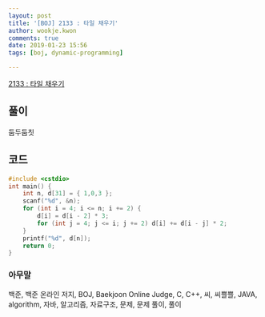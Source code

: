 ```yaml
---
layout: post
title: '[BOJ] 2133 : 타일 채우기'
author: wookje.kwon
comments: true
date: 2019-01-23 15:56
tags: [boj, dynamic-programming]

---
```


[2133 : 타일 채우기](https://www.acmicpc.net/problem/2133)  

## 풀이

둠두둠칫

## 코드

```cpp
#include <cstdio>
int main() {
	int n, d[31] = { 1,0,3 };
	scanf("%d", &n);
	for (int i = 4; i <= n; i += 2) {
		d[i] = d[i - 2] * 3;
		for (int j = 4; j <= i; j += 2) d[i] += d[i - j] * 2;
	}
	printf("%d", d[n]);
	return 0;
}
```  

### 아무말  
백준, 백준 온라인 저지, BOJ, Baekjoon Online Judge, C, C++, 씨, 씨쁠쁠, JAVA, algorithm, 자바, 알고리즘, 자료구조, 문제, 문제 풀이, 풀이
